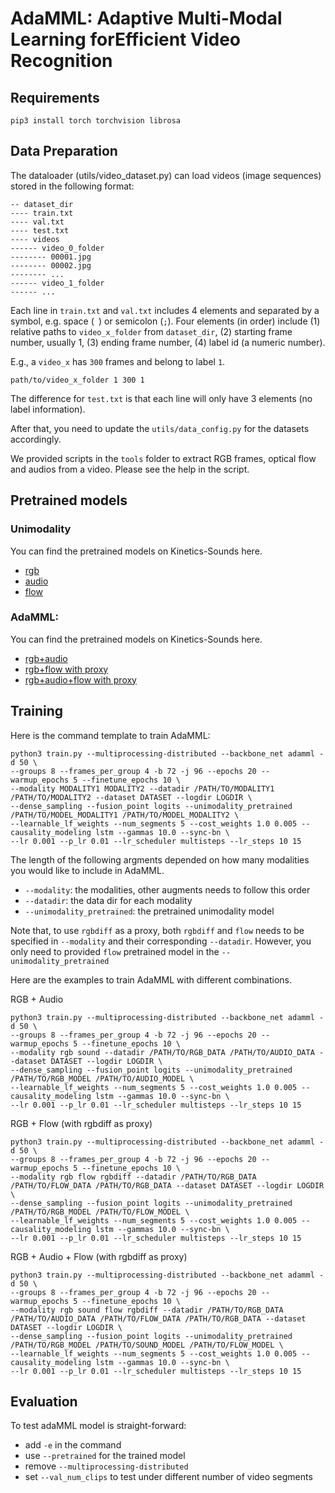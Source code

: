 # AdaMML: Adaptive Multi-Modal Learning forEfficient Video Recognition


## Requirements

```
pip3 install torch torchvision librosa
```

## Data Preparation
The dataloader (utils/video_dataset.py) can load videos (image sequences) stored in the following format:
```
-- dataset_dir
---- train.txt
---- val.txt
---- test.txt
---- videos
------ video_0_folder
-------- 00001.jpg
-------- 00002.jpg
-------- ...
------ video_1_folder
------ ...
```

Each line in `train.txt` and `val.txt` includes 4 elements and separated by a symbol, e.g. space (` `) or semicolon (`;`). 
Four elements (in order) include (1) relative paths to `video_x_folder` from `dataset_dir`, (2) starting frame number, usually 1, (3) ending frame number, (4) label id (a numeric number).

E.g., a `video_x` has `300` frames and belong to label `1`.
```
path/to/video_x_folder 1 300 1
```
The difference for `test.txt` is that each line will only have 3 elements (no label information).

After that, you need to update the `utils/data_config.py` for the datasets accordingly.

We provided scripts in the `tools` folder to extract RGB frames, optical flow and audios from a video.
Please see the help in the script.

## Pretrained models

### Unimodality
You can find the pretrained models on Kinetics-Sounds here. 
 - [rgb](https://drive.google.com/file/d/1PaBa3ZCVvgkbkborB4MhPpp1qh1J2VBg/view) 
 - [audio](https://drive.google.com/file/d/1rYyGNj4adkGEWR_4MJaybo9CZxyuyryw/view) 
 - [flow](https://drive.google.com/file/d/11B4L0ukjXr2okjQo0ARJG2bqwUZph0bG/view)

### AdaMML:
You can find the pretrained models on Kinetics-Sounds here. 
 - [rgb+audio](https://drive.google.com/file/d/1S5A1AoRrZsI_pmb3dJAebqpHJ3AgiPZp/view) 
 - [rgb+flow with proxy]() 
 - [rgb+audio+flow with proxy]()

## Training

Here is the command template to train AdaMML:

```shell script
python3 train.py --multiprocessing-distributed --backbone_net adamml -d 50 \
--groups 8 --frames_per_group 4 -b 72 -j 96 --epochs 20 --warmup_epochs 5 --finetune_epochs 10 \
--modality MODALITY1 MODALITY2 --datadir /PATH/TO/MODALITY1 /PATH/TO/MODALITY2 --dataset DATASET --logdir LOGDIR \
--dense_sampling --fusion_point logits --unimodality_pretrained /PATH/TO/MODEL_MODALITY1 /PATH/TO/MODEL_MODALITY2 \
--learnable_lf_weights --num_segments 5 --cost_weights 1.0 0.005 --causality_modeling lstm --gammas 10.0 --sync-bn \
--lr 0.001 --p_lr 0.01 --lr_scheduler multisteps --lr_steps 10 15
```

The length of the following argments depended on how many modalities you would like to include in AdaMML.
 - `--modality`: the modalities, other augments needs to follow this order
 - `--datadir`: the data dir for each modality
 - `--unimodality_pretrained`: the pretrained unimodality model

Note that, to use `rgbdiff` as a proxy, both `rgbdiff` and `flow` needs to be specified in `--modality` and their corresponding `--datadir`.
However, you only need to provided `flow` pretrained model in the `--unimodality_pretrained`

Here are the examples to train AdaMML with different combinations.

RGB + Audio

```shell script
python3 train.py --multiprocessing-distributed --backbone_net adamml -d 50 \
--groups 8 --frames_per_group 4 -b 72 -j 96 --epochs 20 --warmup_epochs 5 --finetune_epochs 10 \
--modality rgb sound --datadir /PATH/TO/RGB_DATA /PATH/TO/AUDIO_DATA --dataset DATASET --logdir LOGDIR \
--dense_sampling --fusion_point logits --unimodality_pretrained /PATH/TO/RGB_MODEL /PATH/TO/AUDIO_MODEL \
--learnable_lf_weights --num_segments 5 --cost_weights 1.0 0.005 --causality_modeling lstm --gammas 10.0 --sync-bn \
--lr 0.001 --p_lr 0.01 --lr_scheduler multisteps --lr_steps 10 15
```

RGB + Flow (with rgbdiff as proxy)

```shell script
python3 train.py --multiprocessing-distributed --backbone_net adamml -d 50 \
--groups 8 --frames_per_group 4 -b 72 -j 96 --epochs 20 --warmup_epochs 5 --finetune_epochs 10 \
--modality rgb flow rgbdiff --datadir /PATH/TO/RGB_DATA /PATH/TO/FLOW_DATA /PATH/TO/RGB_DATA --dataset DATASET --logdir LOGDIR \
--dense_sampling --fusion_point logits --unimodality_pretrained /PATH/TO/RGB_MODEL /PATH/TO/FLOW_MODEL \
--learnable_lf_weights --num_segments 5 --cost_weights 1.0 0.005 --causality_modeling lstm --gammas 10.0 --sync-bn \
--lr 0.001 --p_lr 0.01 --lr_scheduler multisteps --lr_steps 10 15
```

RGB + Audio + Flow (with rgbdiff as proxy)

```shell script
python3 train.py --multiprocessing-distributed --backbone_net adamml -d 50 \
--groups 8 --frames_per_group 4 -b 72 -j 96 --epochs 20 --warmup_epochs 5 --finetune_epochs 10 \
--modality rgb sound flow rgbdiff --datadir /PATH/TO/RGB_DATA /PATH/TO/AUDIO_DATA /PATH/TO/FLOW_DATA /PATH/TO/RGB_DATA --dataset DATASET --logdir LOGDIR \
--dense_sampling --fusion_point logits --unimodality_pretrained /PATH/TO/RGB_MODEL /PATH/TO/SOUND_MODEL /PATH/TO/FLOW_MODEL \
--learnable_lf_weights --num_segments 5 --cost_weights 1.0 0.005 --causality_modeling lstm --gammas 10.0 --sync-bn \
--lr 0.001 --p_lr 0.01 --lr_scheduler multisteps --lr_steps 10 15
```


## Evaluation

To test adaMML model is straight-forward:
 - add `-e` in the command
 - use `--pretrained` for the trained model
 - remove `--multiprocessing-distributed`
 - set `--val_num_clips` to test under different number of video segments
